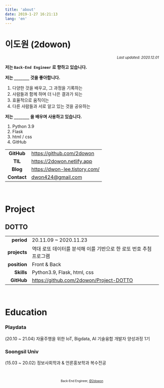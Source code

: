 ```yaml
---
title: 'about'
date: 2019-1-27 16:21:13
lang: 'en'
---
```


# 이도원 (2dowon)

<div align="right"><sub><i>Last updated: 2020.12.01</i></sub></div>

**저는 `Back-End Engineer` 로 향하고 있습니다.**

**저는 `_______` 것을 좋아합니다.**
1. 다양한 것을 배우고, 그 과정을 기록하는
2. 사람들과 함께 하며 더 나은 결과가 되는 
3. 효율적으로 움직이는
4. 다른 사람들과 서로 알고 있는 것을 공유하는

**저는 `_______` 을 배우며 사용하고 있습니다.**
1. Python 3.9
2. Flask
3. html / css
4. GitHub


|             |                                         |
| :---------: | --------------------------------------- |
| **GitHub**  | https://github.com/2dowon               |
| **TIL**     | https://2dowon.netlify.app              |
| **Blog**    | https://dwon-lee.tistory.com/           |
| **Contact** | <dwon424@gmail.com>                     |


<br />

# Project

## DOTTO

|              |                                                                 |
| -----------: | --------------------------------------------------------------- |
|   **period** | 20.11.09 ~ 2020.11.23                                           |
| **projects** | 역대 로또 데이터를 분석해 이를 기반으로 한 로또 번호 추첨 프로그램    |
| **position** | Front & Back                                                    |
| **Skills**   | Python3.9, Flask, html, css                                     |
| **GitHub**   | https://github.com/2dowon/Project-DOTTO                         |


<br />

# Education

### Playdata

(20.10 ~ 21.04) 자율주행을 위한 IoT, Bigdata, AI 기술융합 개발자 양성과정 1기

### Soongsil Univ

(15.03 ~ 20.02) 정보사회학과 & 언론홍보학과 복수전공


<div align="center" class="final">



<br/>

<sub><sup>Back-End Engineer, <a href="https://github.com/2dowon">@2dowon</a></sup></sub>

</div>